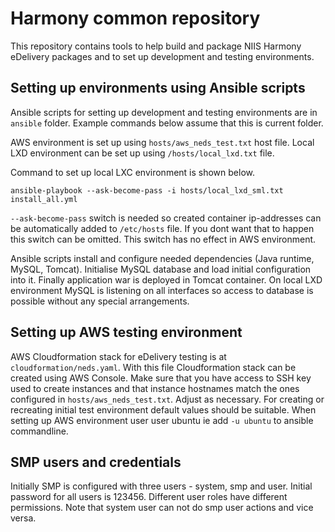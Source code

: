 # Harmony common repository

This repository contains tools to help build and package NIIS Harmony eDelivery packages and to set up development and
testing environments.

## Setting up environments using Ansible scripts

Ansible scripts for setting up development and testing environments are in `ansible` folder. Example commands below
assume that this is current folder.

AWS environment is set up using `hosts/aws_neds_test.txt` host file. Local LXD environment can be set up using
`/hosts/local_lxd.txt` file.

Command to set up local LXC environment is shown below.

    ansible-playbook --ask-become-pass -i hosts/local_lxd_sml.txt install_all.yml

`--ask-become-pass` switch is needed so created container ip-addresses can be
automatically added to `/etc/hosts` file. If you dont want that to happen this switch can be omitted. This switch has no effect
in AWS environment.

Ansible scripts install and configure needed dependencies (Java runtime, MySQL, Tomcat). Initialise MySQL database and
load initial configuration into it. Finally application war is deployed in Tomcat container. On local LXD environment 
MySQL is listening on all interfaces so access to database is possible without any special arrangements.

## Setting up AWS testing environment

AWS Cloudformation stack for eDelivery testing is at `cloudformation/neds.yaml`. With this file Cloudformation stack
can be created using AWS Console. Make sure that you have access to SSH key used to create instances and that instance
hostnames match the ones configured in `hosts/aws_neds_test.txt`. Adjust as necessary. For creating or recreating
initial test environment default values should be suitable. When setting up AWS environment user user ubuntu ie add `-u ubuntu`
to ansible commandline.

## SMP users and credentials

Initially SMP is configured with three users - system, smp and user. Initial password for all users is 123456. Different
user roles have different permissions. Note that system user can not do smp user actions and vice versa.